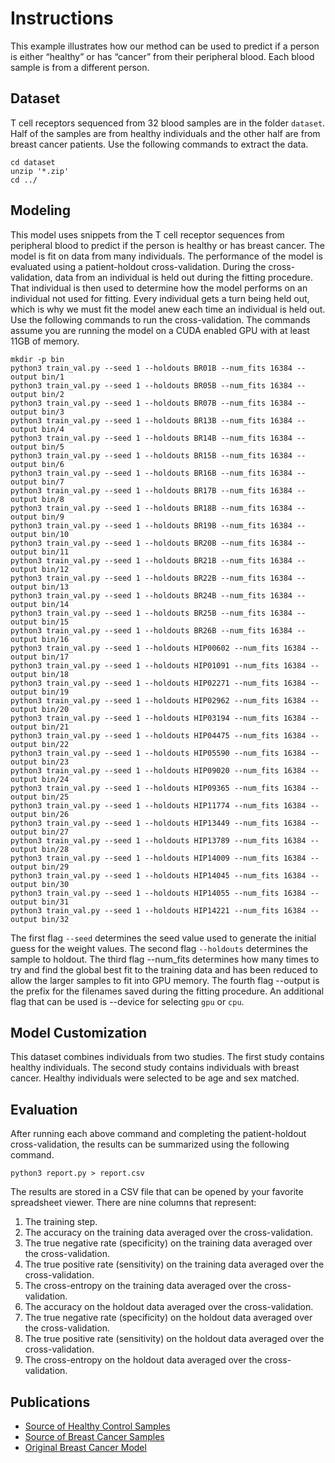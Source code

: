 # Instructions
This example illustrates how our method can be used to predict if a person is either “healthy” or has “cancer” from their peripheral blood. Each blood sample is from a different person.

## Dataset
T cell receptors sequenced from 32 blood samples are in the folder `dataset`. Half of the samples are from healthy individuals and the other half are from breast cancer patients. Use the following commands to extract the data.
```
cd dataset
unzip '*.zip'
cd ../
```

## Modeling
This model uses snippets from the T cell receptor sequences from peripheral blood to predict if the person is healthy or has breast cancer. The model is fit on data from many individuals. The performance of the model is evaluated using a patient-holdout cross-validation. During the cross-validation, data from an individual is held out during the fitting procedure. That individual is then used to determine how the model performs on an individual not used for fitting. Every individual gets a turn being held out, which is why we must fit the model anew each time an individual is held out. Use the following commands to run the cross-validation. The commands assume you are running the model on a CUDA enabled GPU with at least 11GB of memory.
```
mkdir -p bin
python3 train_val.py --seed 1 --holdouts BR01B --num_fits 16384 --output bin/1
python3 train_val.py --seed 1 --holdouts BR05B --num_fits 16384 --output bin/2
python3 train_val.py --seed 1 --holdouts BR07B --num_fits 16384 --output bin/3
python3 train_val.py --seed 1 --holdouts BR13B --num_fits 16384 --output bin/4
python3 train_val.py --seed 1 --holdouts BR14B --num_fits 16384 --output bin/5
python3 train_val.py --seed 1 --holdouts BR15B --num_fits 16384 --output bin/6
python3 train_val.py --seed 1 --holdouts BR16B --num_fits 16384 --output bin/7
python3 train_val.py --seed 1 --holdouts BR17B --num_fits 16384 --output bin/8
python3 train_val.py --seed 1 --holdouts BR18B --num_fits 16384 --output bin/9
python3 train_val.py --seed 1 --holdouts BR19B --num_fits 16384 --output bin/10
python3 train_val.py --seed 1 --holdouts BR20B --num_fits 16384 --output bin/11
python3 train_val.py --seed 1 --holdouts BR21B --num_fits 16384 --output bin/12
python3 train_val.py --seed 1 --holdouts BR22B --num_fits 16384 --output bin/13
python3 train_val.py --seed 1 --holdouts BR24B --num_fits 16384 --output bin/14
python3 train_val.py --seed 1 --holdouts BR25B --num_fits 16384 --output bin/15
python3 train_val.py --seed 1 --holdouts BR26B --num_fits 16384 --output bin/16
python3 train_val.py --seed 1 --holdouts HIP00602 --num_fits 16384 --output bin/17
python3 train_val.py --seed 1 --holdouts HIP01091 --num_fits 16384 --output bin/18
python3 train_val.py --seed 1 --holdouts HIP02271 --num_fits 16384 --output bin/19
python3 train_val.py --seed 1 --holdouts HIP02962 --num_fits 16384 --output bin/20
python3 train_val.py --seed 1 --holdouts HIP03194 --num_fits 16384 --output bin/21
python3 train_val.py --seed 1 --holdouts HIP04475 --num_fits 16384 --output bin/22
python3 train_val.py --seed 1 --holdouts HIP05590 --num_fits 16384 --output bin/23
python3 train_val.py --seed 1 --holdouts HIP09020 --num_fits 16384 --output bin/24
python3 train_val.py --seed 1 --holdouts HIP09365 --num_fits 16384 --output bin/25
python3 train_val.py --seed 1 --holdouts HIP11774 --num_fits 16384 --output bin/26
python3 train_val.py --seed 1 --holdouts HIP13449 --num_fits 16384 --output bin/27
python3 train_val.py --seed 1 --holdouts HIP13789 --num_fits 16384 --output bin/28
python3 train_val.py --seed 1 --holdouts HIP14009 --num_fits 16384 --output bin/29
python3 train_val.py --seed 1 --holdouts HIP14045 --num_fits 16384 --output bin/30
python3 train_val.py --seed 1 --holdouts HIP14055 --num_fits 16384 --output bin/31
python3 train_val.py --seed 1 --holdouts HIP14221 --num_fits 16384 --output bin/32
```
The first flag `--seed` determines the seed value used to generate the initial guess for the weight values. The second flag `--holdouts` determines the sample to holdout. The third flag --num_fits determines how many times to try and find the global best fit to the training data and has been reduced to allow the larger samples to fit into GPU memory. The fourth flag --output is the prefix for the filenames saved during the fitting procedure. An additional flag that can be used is --device for selecting `gpu` or `cpu`.

## Model Customization
This dataset combines individuals from two studies. The first study contains healthy individuals. The second study contains individuals with breast cancer. Healthy individuals were selected to be age and sex matched. 

## Evaluation
After running each above command and completing the patient-holdout cross-validation, the results can be summarized using the following command.
```
python3 report.py > report.csv
```
The results are stored in a CSV file that can be opened by your favorite spreadsheet viewer. There are nine columns that represent:
1.	The training step.
2.	The accuracy on the training data averaged over the cross-validation.
3.	The true negative rate (specificity) on the training data averaged over the cross-validation.
4.	The true positive rate (sensitivity) on the training data averaged over the cross-validation.
5.	The cross-entropy on the training data averaged over the cross-validation.
6.	The accuracy on the holdout data averaged over the cross-validation.
7.	The true negative rate (specificity) on the holdout data averaged over the cross-validation.
8.	The true positive rate (sensitivity) on the holdout data averaged over the cross-validation.
9.	The cross-entropy on the holdout data averaged over the cross-validation.

## Publications
* [Source of Healthy Control Samples](https://www.nature.com/articles/ng.3822)
* [Source of Breast Cancer Samples](https://www.ncbi.nlm.nih.gov/pmc/articles/PMC5715779/)
* [Original Breast Cancer Model](https://www.ncbi.nlm.nih.gov/pmc/articles/PMC6445742/)

